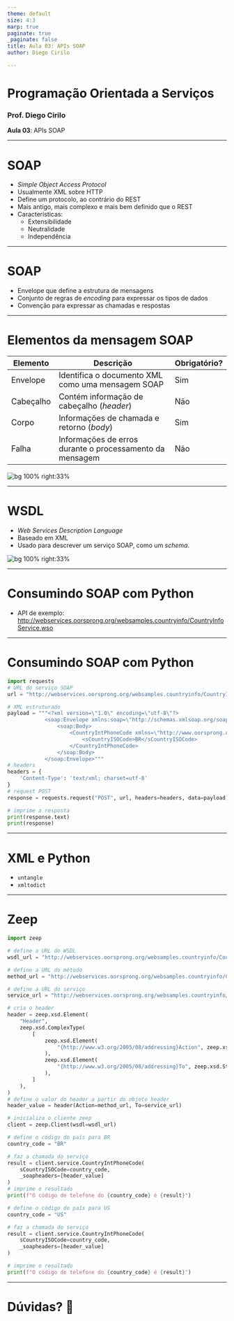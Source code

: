 ```yaml
---
theme: default
size: 4:3
marp: true
paginate: true
_paginate: false
title: Aula 03: APIs SOAP
author: Diego Cirilo

---
```


<style>
img {
  display: block;
  margin: 0 auto;
}
</style>

# <!-- fit --> Programação Orientada a Serviços

### Prof. Diego Cirilo

**Aula 03**: APIs SOAP

---
# SOAP
- *Simple Object Access Protocol*
- Usualmente XML sobre HTTP
- Define um protocolo, ao contrário do REST
- Mais antigo, mais complexo e mais bem definido que o REST
- Características:
    - Extensibilidade
    - Neutralidade
    - Independência

---
# SOAP

- Envelope que define a estrutura de mensagens
- Conjunto de regras de *encoding* para expressar os tipos de dados
- Convenção para expressar as chamadas e respostas

---
# Elementos da mensagem SOAP
<style scoped>
table {
  font-size: 18px;
}
</style>

| Elemento  | Descrição                                                | Obrigatório? |
|-----------|----------------------------------------------------------|--------------|
| Envelope  | Identifica o documento XML como uma mensagem SOAP        | Sim          |
| Cabeçalho | Contém informação de cabeçalho (*header*)                | Não          |
| Corpo     | Informações de chamada e retorno (*body*)                | Sim          |
| Falha     | Informações de erros durante o processamento da mensagem | Não          |

![bg 100% right:33%](../img/soap.png)

---
# WSDL
- *Web Services Description Language*
- Baseado em XML
- Usado para descrever um serviço SOAP, como um *schema*.

![bg 100% right:33%](../img/soap.jpeg)

---
# Consumindo SOAP com Python
- API de exemplo: http://webservices.oorsprong.org/websamples.countryinfo/CountryInfoService.wso

---
# Consumindo SOAP com Python
```python
import requests
# URL do serviço SOAP
url = "http://webservices.oorsprong.org/websamples.countryinfo/CountryInfoService.wso"

# XML estruturado
payload = """<?xml version=\"1.0\" encoding=\"utf-8\"?>
			<soap:Envelope xmlns:soap=\"http://schemas.xmlsoap.org/soap/envelope/\">
				<soap:Body>
					<CountryIntPhoneCode xmlns=\"http://www.oorsprong.org/websamples.countryinfo\">
						<sCountryISOCode>BR</sCountryISOCode>
					</CountryIntPhoneCode>
				</soap:Body>
			</soap:Envelope>"""
# headers
headers = {
	'Content-Type': 'text/xml; charset=utf-8'
}
# request POST
response = requests.request("POST", url, headers=headers, data=payload)

# imprime a resposta
print(response.text)
print(response)
```

---
# XML e Python
- `untangle`
- `xmltodict`

---
# Zeep
```python
import zeep

# define a URL do WSDL
wsdl_url = "http://webservices.oorsprong.org/websamples.countryinfo/CountryInfoService.wso?WSDL"

# define a URL do método
method_url = "http://webservices.oorsprong.org/websamples.countryinfo/CountryIntPhoneCode"

# define a URL do serviço
service_url = "http://webservices.oorsprong.org/websamples.countryinfo/CountryInfoService.wso"

# cria o header
header = zeep.xsd.Element(
	"Header",
	zeep.xsd.ComplexType(
		[
			zeep.xsd.Element(
				"{http://www.w3.org/2005/08/addressing}Action", zeep.xsd.String()
			),
			zeep.xsd.Element(
				"{http://www.w3.org/2005/08/addressing}To", zeep.xsd.String()
			),
		]
	),
)
# define o valor do header a partir do objeto header
header_value = header(Action=method_url, To=service_url)

# inicializa o cliente zeep
client = zeep.Client(wsdl=wsdl_url)

# define o código do país para BR
country_code = "BR"

# faz a chamada do serviço
result = client.service.CountryIntPhoneCode(
	sCountryISOCode=country_code,
	_soapheaders=[header_value]
)
# imprime o resultado
print(f"O código de telefone do {country_code} é {result}")

# define o código do país para US
country_code = "US"

# faz a chamada do serviço
result = client.service.CountryIntPhoneCode(
	sCountryISOCode=country_code,
	_soapheaders=[header_value]
)

# imprime o resultado
print(f"O código de telefone do {country_code} é {result}")
```

---
# <!--fit--> Dúvidas? 🤔
